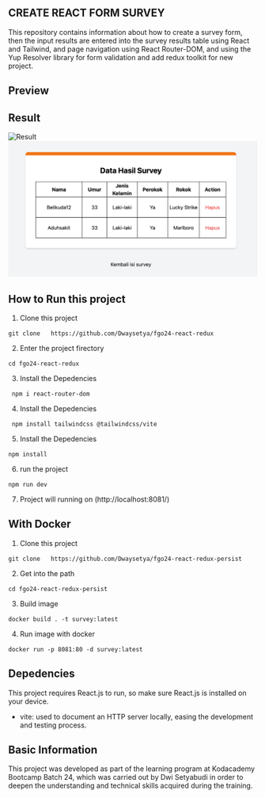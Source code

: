 ## CREATE REACT FORM SURVEY

This repository contains information about how to create a survey form, then the input results are entered into the survey results table using React and Tailwind, and page navigation using React Router-DOM, and using the Yup Resolver library for form validation and add redux toolkit for new project.

## Preview

## Result

![Result](./src/assets/images/Screenshot%202025-05-17%20at%2001.31.23.png)
![Result](./src/assets/Screenshot%202025-05-22%20at%2011.56.36.png)

## How to Run this project

1. Clone this project

```
git clone   https://github.com/Dwaysetya/fgo24-react-redux
```

2. Enter the project firectory

```
cd fgo24-react-redux
```

3. Install the Depedencies

```
 npm i react-router-dom
```

4. Install the Depedencies

```
 npm install tailwindcss @tailwindcss/vite
```

5. Install the Depedencies

```
npm install
```

6. run the project

```
npm run dev
```

7. Project will running on (http://localhost:8081/)

## With Docker

1. Clone this project

```
git clone   https://github.com/Dwaysetya/fgo24-react-redux-persist
```

2. Get into the path

```
cd fgo24-react-redux-persist
```

3. Build image

```
docker build . -t survey:latest
```

4. Run image with docker
```
docker run -p 8081:80 -d survey:latest
```
## Depedencies

This project requires React.js to run, so make sure React.js is installed on your device.

- vite: used to document an HTTP server locally, easing the development and testing process.

## Basic Information

This project was developed as part of the learning program at Kodacademy Bootcamp Batch 24, which was carried out by Dwi Setyabudi in order to deepen the understanding and technical skills acquired during the training.
